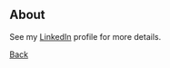 ## About ##

See my [LinkedIn](http://www.linkedin.com/in/emilysarahtyler) profile for more details.

[Back](index.md)
